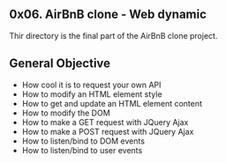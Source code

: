 ## 0x06. AirBnB clone - Web dynamic

Thir directory is the final part of the AirBnB clone project.

## General Objective
* How cool it is to request your own API
* How to modify an HTML element style
* How to get and update an HTML element content
* How to modify the DOM
* How to make a GET request with JQuery Ajax
* How to make a POST request with JQuery Ajax
* How to listen/bind to DOM events
* How to listen/bind to user events
